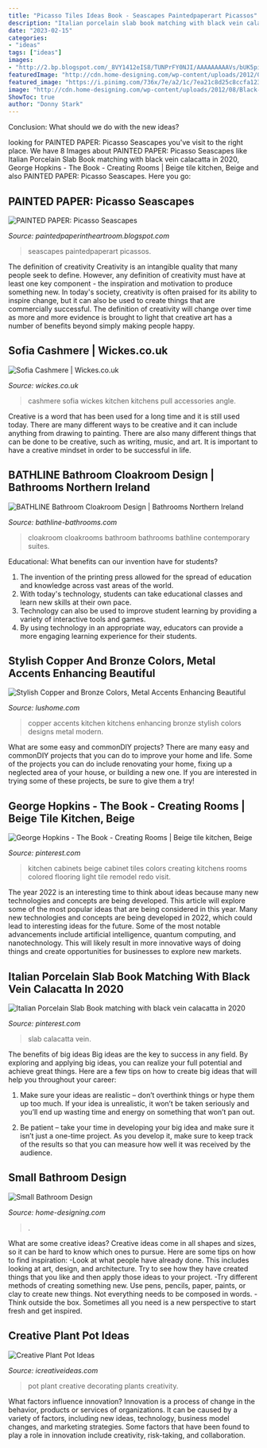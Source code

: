 ```yaml
---
title: "Picasso Tiles Ideas Book - Seascapes Paintedpaperart Picassos"
description: "Italian porcelain slab book matching with black vein calacatta in 2020"
date: "2023-02-15"
categories:
- "ideas"
tags: ["ideas"]
images:
- "http://2.bp.blogspot.com/_8VY1412eIS8/TUNPrFY0NJI/AAAAAAAAAVs/bUK5pi33134/w1200-h630-p-k-no-nu/DSC_0126.JPG"
featuredImage: "http://cdn.home-designing.com/wp-content/uploads/2012/08/Black-white-brown-bathroom.jpeg"
featured_image: "https://i.pinimg.com/736x/7e/a2/1c/7ea21c8d25c8ccfa1233ad59e8b342b7.jpg"
image: "http://cdn.home-designing.com/wp-content/uploads/2012/08/Black-white-brown-bathroom.jpeg"
ShowToc: true
author: "Donny Stark"
---
```



Conclusion: What should we do with the new ideas?
 

	

		
looking for PAINTED PAPER: Picasso Seascapes you've visit to the right place. We have 8 Images about PAINTED PAPER: Picasso Seascapes like Italian Porcelain Slab Book matching with black vein calacatta in 2020, George Hopkins - The Book - Creating Rooms | Beige tile kitchen, Beige and also PAINTED PAPER: Picasso Seascapes. Here you go:
		
    
## PAINTED PAPER: Picasso Seascapes

<img loading=lazy src="http://2.bp.blogspot.com/_8VY1412eIS8/TUNPrFY0NJI/AAAAAAAAAVs/bUK5pi33134/w1200-h630-p-k-no-nu/DSC_0126.JPG" onerror="this.onerror=null;this.src='https://tse2.mm.bing.net/th?id=OIP.F2v3DFC1AFEFLQ3jXN30qgHaD4&amp;pid=15.1';" alt="PAINTED PAPER: Picasso Seascapes">

_Source: paintedpaperintheartroom.blogspot.com_

>seascapes paintedpaperart picassos. 

	

The definition of creativity
Creativity is an intangible quality that many people seek to define. However, any definition of creativity must have at least one key component - the inspiration and motivation to produce something new. In today's society, creativity is often praised for its ability to inspire change, but it can also be used to create things that are commercially successful. The definition of creativity will change over time as more and more evidence is brought to light that creative art has a number of benefits beyond simply making people happy.

    
## Sofia Cashmere | Wickes.co.uk

<img loading=lazy src="https://wickes.scene7.com/is/image/travisperkins/2020TOKRR-Sofia-Cashmere-Trend1-Alt-Angle?wid=824&amp;hei=618&amp;fit=crop" onerror="this.onerror=null;this.src='https://tse3.mm.bing.net/th?id=OIP.y4MxgeFr42Vc8fI4Vfu71AHaFj&amp;pid=15.1';" alt="Sofia Cashmere | Wickes.co.uk">

_Source: wickes.co.uk_

>cashmere sofia wickes kitchen kitchens pull accessories angle. 

	

Creative is a word that has been used for a long time and it is still used today. There are many different ways to be creative and it can include anything from drawing to painting. There are also many different things that can be done to be creative, such as writing, music, and art. It is important to have a creative mindset in order to be successful in life.

    
## BATHLINE Bathroom Cloakroom Design | Bathrooms Northern Ireland

<img loading=lazy src="https://bathline-bathrooms.com/wp-content/uploads/2018/01/bauhaus-stream-II-cloakroom.png" onerror="this.onerror=null;this.src='https://tse2.mm.bing.net/th?id=OIP.DoOYwnR6uUB7OFjBoOekxAHaKr&amp;pid=15.1';" alt="BATHLINE Bathroom Cloakroom Design | Bathrooms Northern Ireland">

_Source: bathline-bathrooms.com_

>cloakroom cloakrooms bathroom bathrooms bathline contemporary suites. 

	

Educational: What benefits can our invention have for students?
1. The invention of the printing press allowed for the spread of education and knowledge across vast areas of the world.
2. With today's technology, students can take educational classes and learn new skills at their own pace.
3. Technology can also be used to improve student learning by providing a variety of interactive tools and games.
4. By using technology in an appropriate way, educators can provide a more engaging learning experience for their students.

    
## Stylish Copper And Bronze Colors, Metal Accents Enhancing Beautiful

<img loading=lazy src="https://www.lushome.com/wp-content/uploads/2018/11/copper-accents-modern-kitchens-10.jpg" onerror="this.onerror=null;this.src='https://tse4.mm.bing.net/th?id=OIP.3vpZlOvzhhuTVzWEeiPNogHaF-&amp;pid=15.1';" alt="Stylish Copper and Bronze Colors, Metal Accents Enhancing Beautiful">

_Source: lushome.com_

>copper accents kitchen kitchens enhancing bronze stylish colors designs metal modern. 

	

What are some easy and commonDIY projects?
There are many easy and commonDIY projects that you can do to improve your home and life. Some of the projects you can do include renovating your home, fixing up a neglected area of your house, or building a new one. If you are interested in trying some of these projects, be sure to give them a try!

    
## George Hopkins - The Book - Creating Rooms | Beige Tile Kitchen, Beige

<img loading=lazy src="https://i.pinimg.com/736x/05/9f/d6/059fd6d47dceed27e7bf20af9af4c090.jpg" onerror="this.onerror=null;this.src='https://tse4.mm.bing.net/th?id=OIP.YPsOpK2Oaif-Yq-75N8w1gHaHa&amp;pid=15.1';" alt="George Hopkins - The Book - Creating Rooms | Beige tile kitchen, Beige">

_Source: pinterest.com_

>kitchen cabinets beige cabinet tiles colors creating kitchens rooms colored flooring light tile remodel redo visit. 

	

The year 2022 is an interesting time to think about ideas because many new technologies and concepts are being developed. This article will explore some of the most popular ideas that are being considered in this year.
Many new technologies and concepts are being developed in 2022, which could lead to interesting ideas for the future. Some of the most notable advancements include artificial intelligence, quantum computing, and nanotechnology. This will likely result in more innovative ways of doing things and create opportunities for businesses to explore new markets.

    
## Italian Porcelain Slab Book Matching With Black Vein Calacatta In 2020

<img loading=lazy src="https://i.pinimg.com/736x/7e/a2/1c/7ea21c8d25c8ccfa1233ad59e8b342b7.jpg" onerror="this.onerror=null;this.src='https://tse4.mm.bing.net/th?id=OIP.NybzW9bVcjGJtyMsjlkSLQHaJ3&amp;pid=15.1';" alt="Italian Porcelain Slab Book matching with black vein calacatta in 2020">

_Source: pinterest.com_

>slab calacatta vein. 

	

The benefits of big ideas
Big ideas are the key to success in any field. By exploring and applying big ideas, you can realize your full potential and achieve great things. Here are a few tips on how to create big ideas that will help you throughout your career:
1. Make sure your ideas are realistic – don’t overthink things or hype them up too much. If your idea is unrealistic, it won’t be taken seriously and you’ll end up wasting time and energy on something that won’t pan out.

2. Be patient – take your time in developing your big idea and make sure it isn’t just a one-time project. As you develop it, make sure to keep track of the results so that you can measure how well it was received by the audience.


    
## Small Bathroom Design

<img loading=lazy src="http://cdn.home-designing.com/wp-content/uploads/2012/08/Black-white-brown-bathroom.jpeg" onerror="this.onerror=null;this.src='https://tse4.mm.bing.net/th?id=OIP.5m827zxS2TZmPXmnonUJSAHaJ3&amp;pid=15.1';" alt="Small Bathroom Design">

_Source: home-designing.com_

>. 

	

What are some creative ideas?
Creative ideas come in all shapes and sizes, so it can be hard to know which ones to pursue. Here are some tips on how to find inspiration: 
-Look at what people have already done. This includes looking at art, design, and architecture. Try to see how they have created things that you like and then apply those ideas to your project. 
-Try different methods of creating something new. Use pens, pencils, paper, paints, or clay to create new things. Not everything needs to be composed in words. 
-Think outside the box. Sometimes all you need is a new perspective to start fresh and get inspired.

    
## Creative Plant Pot Ideas

<img loading=lazy src="https://www.icreativeideas.com/wp-content/uploads/2014/02/Creative-Plant-Pot-Ideas1.jpg" onerror="this.onerror=null;this.src='https://tse2.mm.bing.net/th?id=OIP.dZkF1PSsqq0lFWcOCaNAcQHaHa&amp;pid=15.1';" alt="Creative Plant Pot Ideas">

_Source: icreativeideas.com_

>pot plant creative decorating plants creativity. 

	

What factors influence innovation?
Innovation is a process of change in the behavior, products or services of organizations. It can be caused by a variety of factors, including new ideas, technology, business model changes, and marketing strategies.
Some factors that have been found to play a role in innovation include creativity, risk-taking, and collaboration.

